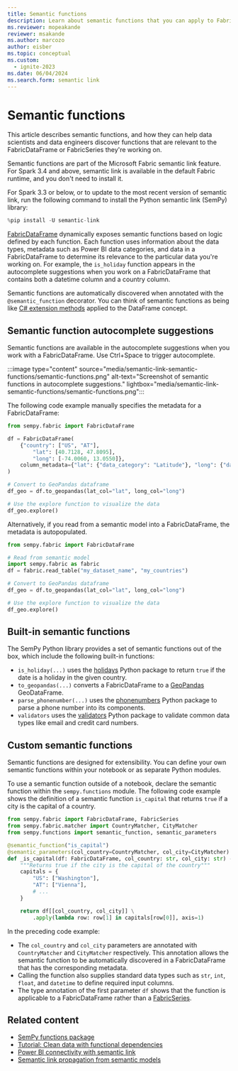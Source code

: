 ```yaml
---
title: Semantic functions
description: Learn about semantic functions that you can apply to FabricDataFrames and FabricSeries.
ms.reviewer: mopeakande
reviewer: msakande
ms.author: marcozo
author: eisber
ms.topic: conceptual
ms.custom:
  - ignite-2023
ms.date: 06/04/2024
ms.search.form: semantic link
---
```


# Semantic functions

This article describes semantic functions, and how they can help data scientists and data engineers discover functions that are relevant to the FabricDataFrame or FabricSeries they're working on.

Semantic functions are part of the Microsoft Fabric semantic link feature. For Spark 3.4 and above, semantic link is available in the default Fabric runtime, and you don't need to install it.

For Spark 3.3 or below, or to update to the most recent version of semantic link, run the following command to install the Python semantic link (SemPy) library:

```python
%pip install -U semantic-link
```

[FabricDataFrame](/python/api/semantic-link-sempy/sempy.fabric.fabricdataframe) dynamically exposes semantic functions based on logic defined by each function. Each function uses information about the data types, metadata such as Power BI data categories, and data in a FabricDataFrame to determine its relevance to the particular data you're working on. For example, the `is_holiday` function appears in the autocomplete suggestions when you work on a FabricDataFrame that contains both a datetime column and a country column.

Semantic functions are automatically discovered when annotated with the `@semantic_function` decorator. You can think of semantic functions as being like [C# extension methods](/dotnet/csharp/programming-guide/classes-and-structs/extension-methods) applied to the DataFrame concept.

## Semantic function autocomplete suggestions

Semantic functions are available in the autocomplete suggestions when you work with a FabricDataFrame. Use Ctrl+Space to trigger autocomplete.

:::image type="content" source="media/semantic-link-semantic-functions/semantic-functions.png" alt-text="Screenshot of semantic functions in autocomplete suggestions." lightbox="media/semantic-link-semantic-functions/semantic-functions.png":::

The following code example manually specifies the metadata for a FabricDataFrame:

```python
from sempy.fabric import FabricDataFrame

df = FabricDataFrame(
    {"country": ["US", "AT"],
        "lat": [40.7128, 47.8095],
        "long": [-74.0060, 13.0550]},
    column_metadata={"lat": {"data_category": "Latitude"}, "long": {"data_category": "Longitude"}},
)

# Convert to GeoPandas dataframe
df_geo = df.to_geopandas(lat_col="lat", long_col="long")

# Use the explore function to visualize the data
df_geo.explore()
```

Alternatively, if you read from a semantic model into a FabricDataFrame, the metadata is autopopulated.

```Python
from sempy.fabric import FabricDataFrame

# Read from semantic model
import sempy.fabric as fabric
df = fabric.read_table("my_dataset_name", "my_countries")

# Convert to GeoPandas dataframe
df_geo = df.to_geopandas(lat_col="lat", long_col="long")

# Use the explore function to visualize the data
df_geo.explore()
```

## Built-in semantic functions

The SemPy Python library provides a set of semantic functions out of the box, which include the following built-in functions:

- `is_holiday(...)` uses the [holidays](https://pypi.org/project/holidays/) Python package to return `true` if the date is a holiday in the given country.
- `to_geopandas(...)` converts a FabricDataFrame to a [GeoPandas](https://geopandas.org/en/stable/) GeoDataFrame.
- `parse_phonenumber(...)` uses the [phonenumbers](https://pypi.org/project/phonenumbers/) Python package to parse a phone number into its components.
- `validators` uses the [validators](https://pypi.org/project/validators/) Python package to validate common data types like email and credit card numbers.

## Custom semantic functions

Semantic functions are designed for extensibility. You can define your own semantic functions within your notebook or as separate Python modules.

To use a semantic function outside of a notebook, declare the semantic function within the `sempy.functions` module. The following code example shows the definition of a semantic function `is_capital` that returns `true` if a city is the capital of a country.

```python
from sempy.fabric import FabricDataFrame, FabricSeries
from sempy.fabric.matcher import CountryMatcher, CityMatcher
from sempy.functions import semantic_function, semantic_parameters

@semantic_function("is_capital")
@semantic_parameters(col_country=CountryMatcher, col_city=CityMatcher)
def _is_capital(df: FabricDataFrame, col_country: str, col_city: str) -> FabricSeries:
    """Returns true if the city is the capital of the country"""
    capitals = {
        "US": ["Washington"],
        "AT": ["Vienna"],
        # ...
    }

    return df[[col_country, col_city]] \
        .apply(lambda row: row[1] in capitals[row[0]], axis=1)
```

In the preceding code example:

- The `col_country` and `col_city` parameters are annotated with `CountryMatcher` and `CityMatcher` respectively. This annotation allows the semantic function to be automatically discovered in a FabricDataFrame that has the corresponding metadata.
- Calling the function also supplies standard data types such as `str`, `int`, `float`, and `datetime` to define required input columns.
- The type annotation of the first parameter `df` shows that the function is applicable to a FabricDataFrame rather than a [FabricSeries](/python/api/semantic-link-sempy/sempy.fabric.fabricseries).

## Related content

- [SemPy functions package](/python/api/semantic-link-sempy/sempy.functions)
- [Tutorial: Clean data with functional dependencies](tutorial-data-cleaning-functional-dependencies.md)
- [Power BI connectivity with semantic link](semantic-link-power-bi.md)
- [Semantic link propagation from semantic models](semantic-link-semantic-propagation.md)
